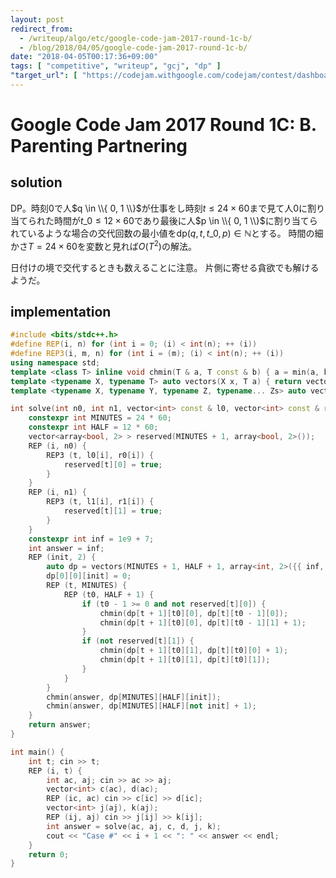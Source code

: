 ```yaml
---
layout: post
redirect_from:
  - /writeup/algo/etc/google-code-jam-2017-round-1c-b/
  - /blog/2018/04/05/google-code-jam-2017-round-1c-b/
date: "2018-04-05T00:17:36+09:00"
tags: [ "competitive", "writeup", "gcj", "dp" ]
"target_url": [ "https://codejam.withgoogle.com/codejam/contest/dashboard?c=3274486#s=p1" ]
---
```


# Google Code Jam 2017 Round 1C: B. Parenting Partnering

<!-- {% raw %} -->

## solution

DP。時刻$0$で人$q \in \\{ 0, 1 \\}$が仕事をし時刻$t \le 24 \times 60$まで見て人$0$に割り当てられた時間が$t\_0 \le 12 \times 60$であり最後に人$p \in \\{ 0, 1 \\}$に割り当てられているような場合の交代回数の最小値を$\mathrm{dp}(q, t, t\_0, p) \in \mathbb{N}$とする。
時間の細かさ$T = 24 \times 60$を変数と見れば$O(T^2)$の解法。

日付けの境で交代するときも数えることに注意。
片側に寄せる貪欲でも解けるようだ。

## implementation

``` c++
#include <bits/stdc++.h>
#define REP(i, n) for (int i = 0; (i) < int(n); ++ (i))
#define REP3(i, m, n) for (int i = (m); (i) < int(n); ++ (i))
using namespace std;
template <class T> inline void chmin(T & a, T const & b) { a = min(a, b); }
template <typename X, typename T> auto vectors(X x, T a) { return vector<T>(x, a); }
template <typename X, typename Y, typename Z, typename... Zs> auto vectors(X x, Y y, Z z, Zs... zs) { auto cont = vectors(y, z, zs...); return vector<decltype(cont)>(x, cont); }

int solve(int n0, int n1, vector<int> const & l0, vector<int> const & r0, vector<int> const & l1, vector<int> const & r1) {
    constexpr int MINUTES = 24 * 60;
    constexpr int HALF = 12 * 60;
    vector<array<bool, 2> > reserved(MINUTES + 1, array<bool, 2>());
    REP (i, n0) {
        REP3 (t, l0[i], r0[i]) {
            reserved[t][0] = true;
        }
    }
    REP (i, n1) {
        REP3 (t, l1[i], r1[i]) {
            reserved[t][1] = true;
        }
    }
    constexpr int inf = 1e9 + 7;
    int answer = inf;
    REP (init, 2) {
        auto dp = vectors(MINUTES + 1, HALF + 1, array<int, 2>({{ inf, inf }}));
        dp[0][0][init] = 0;
        REP (t, MINUTES) {
            REP (t0, HALF + 1) {
                if (t0 - 1 >= 0 and not reserved[t][0]) {
                    chmin(dp[t + 1][t0][0], dp[t][t0 - 1][0]);
                    chmin(dp[t + 1][t0][0], dp[t][t0 - 1][1] + 1);
                }
                if (not reserved[t][1]) {
                    chmin(dp[t + 1][t0][1], dp[t][t0][0] + 1);
                    chmin(dp[t + 1][t0][1], dp[t][t0][1]);
                }
            }
        }
        chmin(answer, dp[MINUTES][HALF][init]);
        chmin(answer, dp[MINUTES][HALF][not init] + 1);
    }
    return answer;
}

int main() {
    int t; cin >> t;
    REP (i, t) {
        int ac, aj; cin >> ac >> aj;
        vector<int> c(ac), d(ac);
        REP (ic, ac) cin >> c[ic] >> d[ic];
        vector<int> j(aj), k(aj);
        REP (ij, aj) cin >> j[ij] >> k[ij];
        int answer = solve(ac, aj, c, d, j, k);
        cout << "Case #" << i + 1 << ": " << answer << endl;
    }
    return 0;
}
```

<!-- {% endraw %} -->
